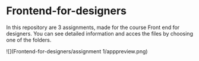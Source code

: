 # Frontend-for-designers

In this repository are 3 assignments, made for the course Front end for designers.
You can see detailed information and acces the files by choosing one of the folders.

![](Frontend-for-designers/assignment 1/apppreview.png)

